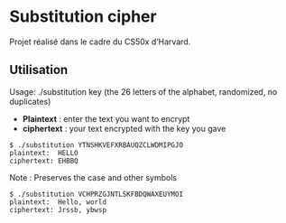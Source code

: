 # Substitution cipher

Projet réalisé dans le cadre du CS50x d’Harvard.

## Utilisation

Usage: ./substitution key (the 26 letters of the alphabet, randomized, no duplicates)

- **Plaintext** : enter the text you want to encrypt
- **ciphertext** : your text encrypted with the key you gave

```
$ ./substitution YTNSHKVEFXRBAUQZCLWDMIPGJO
plaintext:  HELLO
ciphertext: EHBBQ
```

Note : Preserves the case and other symbols

```
$ ./substitution VCHPRZGJNTLSKFBDQWAXEUYMOI
plaintext:  Hello, world
ciphertext: Jrssb, ybwsp
```